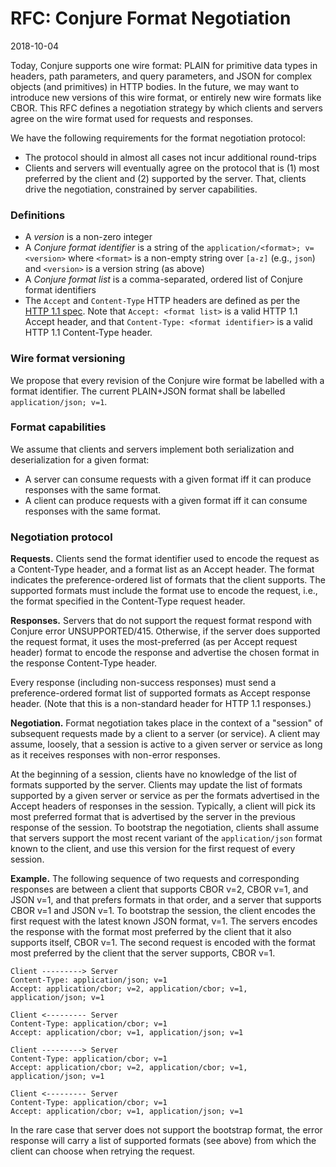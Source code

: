 # RFC: Conjure Format Negotiation

2018-10-04

Today, Conjure supports one wire format: PLAIN for primitive data types in headers, path parameters, and query
parameters, and JSON for complex objects (and primitives) in HTTP bodies. In the future, we may want to introduce new
versions of this wire format, or entirely new wire formats like CBOR. This RFC defines a negotiation strategy by which
clients and servers agree on the wire format used for requests and responses.

We have the following requirements for the format negotiation protocol:
- The protocol should in almost all cases not incur additional round-trips
- Clients and servers will eventually agree on the protocol that is (1) most preferred by the client and (2)
  supported by the server. That, clients drive the negotiation, constrained by server capabilities.

### Definitions

- A *version* is a non-zero integer
- A *Conjure format identifier* is a string of the `application/<format>; v=<version>` where `<format>` is a
  non-empty string over `[a-z]` (e.g., `json`) and `<version>` is a version string (as above)
- A *Conjure format list* is a comma-separated, ordered list of Conjure format identifiers
- The `Accept` and `Content-Type` HTTP headers are defined as per the
  [HTTP 1.1 spec](https://www.w3.org/Protocols/rfc2616/rfc2616-sec14.html). Note that `Accept: <format list>` is a
  valid HTTP 1.1 Accept header, and that `Content-Type: <format identifier>` is a valid HTTP 1.1 Content-Type header.

### Wire format versioning

We propose that every revision of the Conjure wire format be labelled with a format identifier.
The current PLAIN+JSON format shall be labelled `application/json; v=1`.

### Format capabilities

We assume that clients and servers implement both serialization and deserialization for a given format:

- A server can consume requests with a given format iff it can produce responses with the same format.
- A client can produce requests with a given format iff it can consume responses with the same format.

### Negotiation protocol

**Requests.** 
Clients send the format identifier used to encode the request as a Content-Type header, and a format list as an Accept 
header. The format indicates the preference-ordered list of formats that the client supports. The supported formats
must include the format use to encode the request, i.e., the format specified in the Content-Type request header.

**Responses.**
Servers that do not support the request format respond with Conjure error UNSUPPORTED/415. Otherwise, if the server
does supported the request format, it uses the most-preferred (as per Accept request header) format to encode the
response and advertise the chosen format in the response Content-Type header. 

Every response (including non-success responses) must send a preference-ordered format list of supported formats as
Accept response header. (Note that this is a non-standard header for HTTP 1.1 responses.)

**Negotiation.**
Format negotiation takes place in the context of a "session" of subsequent requests made by a client to a server (or
service). A client may assume, loosely, that a session is active to a given server or service as long as it receives
responses with non-error responses.

At the beginning of a session, clients have no knowledge of the list of formats supported by the server. Clients may
update the list of formats supported by a given server or service as per the formats advertised in the Accept headers of
responses in the session. Typically, a client will pick its most preferred format that is advertised by the server
in the previous response of the session. To bootstrap the negotiation, clients shall assume that servers support the
most recent variant of the `application/json` format known to the client, and use this version for the first request of
every session.

**Example.** The following sequence of two requests and corresponding responses are between a client that supports 
CBOR v=2, CBOR v=1, and JSON v=1, and that prefers formats in that order, and a server that supports CBOR v=1 and 
JSON v=1. To bootstrap the session, the client encodes the first request with the latest known JSON format, v=1. The
servers encodes the response with the format most preferred by the client that it also supports itself, CBOR v=1. The
second request is encoded with the format most preferred by the client that the server supports, CBOR v=1.


```text
Client ---------> Server
Content-Type: application/json; v=1
Accept: application/cbor; v=2, application/cbor; v=1, application/json; v=1

Client <--------- Server
Content-Type: application/cbor; v=1
Accept: application/cbor; v=1, application/json; v=1

Client ---------> Server
Content-Type: application/cbor; v=1
Accept: application/cbor; v=2, application/cbor; v=1, application/json; v=1

Client <--------- Server
Content-Type: application/cbor; v=1
Accept: application/cbor; v=1, application/json; v=1
```

In the rare case that server does not support the bootstrap format, the error response will carry a list of supported
formats (see above) from which the client can choose when retrying the request.
